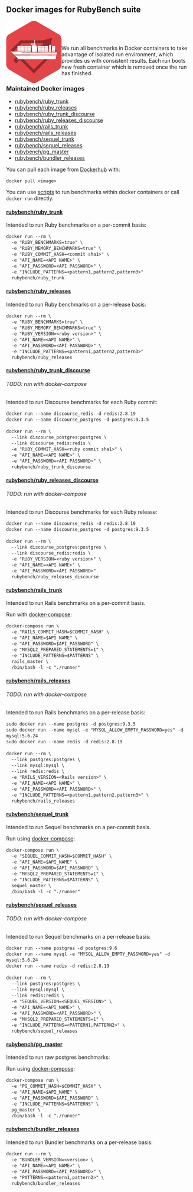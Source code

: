 
## Docker images for RubyBench suite


<img align="left" src="ruby-bench-docker-logo.png" width="150">

<br><br><br>

We run all benchmarks in Docker containers to take advantage of isolated run environment, which provides us with consistent results.
Each run boots new fresh container which is removed once the run has finished.

### Maintained Docker images

- [rubybench/ruby_trunk](#rubybenchruby_trunk)
- [rubybench/ruby_releases](#rubybenchruby_releases)
- [rubybench/ruby_trunk_discourse](#rubybenchruby_trunk_discourse)
- [rubybench/ruby_releases_discourse](#rubybenchruby_releases_discourse)
- [rubybench/rails_trunk](#rubybenchrails_trunk)
- [rubybench/rails_releases](#rubybenchrails_releases)
- [rubybench/sequel_trunk](#rubybenchsequel_trunk)
- [rubybench/sequel_releases](#rubybenchsequel_releases)
- [rubybench/pg_master](#rubybenchpg_master)
- [rubybench/bundler_releases](#rubybenchbundler_releases)

You can pull each image from [Dockerhub](https://hub.docker.com/u/rubybench/) with:
```
docker pull <image>
```

You can use [scripts](scripts) to run benchmarks within docker containers or call `docker run` directly.

#### [rubybench/ruby_trunk](ruby/ruby_trunk/ruby_benchmarks/Dockerfile)

Intended to run Ruby benchmarks on a per-commit basis:

```
docker run --rm \
  -e "RUBY_BENCHMARKS=true" \
  -e "RUBY_MEMORY_BENCHMARKS=true" \
  -e "RUBY_COMMIT_HASH=<commit sha1>" \
  -e "API_NAME=<API NAME>" \
  -e "API_PASSWORD=<API PASSWORD>" \
  -e "INCLUDE_PATTERNS=<pattern1,pattern2,pattern3>"
  rubybench/ruby_trunk
```

#### [rubybench/ruby_releases](ruby/ruby_releases/ruby_benchmarks/Dockerfile)

Intended to run Ruby benchmarks on a per-release basis:

```
docker run --rm \
  -e "RUBY_BENCHMARKS=true" \
  -e "RUBY_MEMORY_BENCHMARKS=true" \
  -e "RUBY_VERSION=<ruby version>" \
  -e "API_NAME=<API NAME>" \
  -e "API_PASSWORD=<API PASSWORD>" \
  -e "INCLUDE_PATTERNS=<pattern1,pattern2,pattern3>"
  rubybench/ruby_releases
```

#### [rubybench/ruby_trunk_discourse](ruby/ruby_trunk/discourse_benchmarks/Dockerfile)
###### TODO: run with docker-compose

Intended to run Discourse benchmarks for each Ruby commit:

```
docker run --name discourse_redis -d redis:2.8.19
docker run --name discourse_postgres -d postgres:9.3.5

docker run --rm \
  --link discourse_postgres:postgres \
  --link discourse_redis:redis \
  -e "RUBY_COMMIT_HASH=<ruby commit sha1>" \
  -e "API_NAME=<API NAME>" \
  -e "API_PASSWORD=<API PASSWORD>" \
  rubybench/ruby_trunk_discourse
```

#### [rubybench/ruby_releases_discourse](ruby/ruby_releases/discourse_benchmarks/Dockerfile)
###### TODO: run with docker-compose

Intended to run Discourse benchmarks for each Ruby release:

```
docker run --name discourse_redis -d redis:2.8.19
docker run --name discourse_postgres -d postgres:9.3.5

docker run --rm \
  --link discourse_postgres:postgres \
  --link discourse_redis:redis \
  -e "RUBY_VERSION=<ruby version>" \
  -e "API_NAME=<API NAME>" \
  -e "API_PASSWORD=<API PASSWORD>"
  rubybench/ruby_releases_discourse
```

#### [rubybench/rails_trunk](rails/master/Dockerfile)

Intended to run Rails benchmarks on a per-commit basis.

Run with [docker-compose](rails/master/docker-compose.yml):
```
docker-compose run \
  -e "RAILS_COMMIT_HASH=$COMMIT_HASH" \
  -e "API_NAME=$API_NAME" \
  -e "API_PASSWORD=$API_PASSWORD" \
  -e "MYSQL2_PREPARED_STATEMENTS=1" \
  -e "INCLUDE_PATTERNS=$PATTERNS" \
  rails_master \
  /bin/bash -l -c "./runner"
```

#### [rubybench/rails_releases](rails/release/Dockerfile)
###### TODO: run with docker-compose

Intended to run Rails benchmarks on a per-release basis:

```
sudo docker run --name postgres -d postgres:9.3.5
sudo docker run --name mysql -e "MYSQL_ALLOW_EMPTY_PASSWORD=yes" -d mysql:5.6.24
sudo docker run --name redis -d redis:2.8.19

docker run --rm \
  --link postgres:postgres \
  --link mysql:mysql \
  --link redis:redis \
  -e "RAILS_VERSION=<Rails version>" \
  -e "API_NAME=<API NAME>" \
  -e "API_PASSWORD=<API PASSWORD>" \
  -e "INCLUDE_PATTERNS=<pattern1,pattern2,pattern3>" \
  rubybench/rails_releases
```

#### [rubybench/sequel_trunk](sequel/master/Dockerfile)

Intended to run Sequel benchmarks on a per-commit basis.

Run using [docker-compose](sequel/master/docker-compose.yml):
```
docker-compose run \
  -e "SEQUEL_COMMIT_HASH=$COMMIT_HASH" \
  -e "API_NAME=$API_NAME" \
  -e "API_PASSWORD=$API_PASSWORD" \
  -e "MYSQL2_PREPARED_STATEMENTS=1" \
  -e "INCLUDE_PATTERNS=$PATTERNS" \
  sequel_master \
  /bin/bash -l -c "./runner"
```

#### [rubybench/sequel_releases](sequel_release/Dockerfile)
###### TODO: run with docker-compose

Intended to run Sequel benchmarks on a per-release basis:
```
docker run --name postgres -d postgres:9.6
docker run --name mysql -e "MYSQL_ALLOW_EMPTY_PASSWORD=yes" -d mysql:5.6.24
docker run --name redis -d redis:2.8.19

docker run --rm \
  --link postgres:postgres \
  --link mysql:mysql \
  --link redis:redis \
  -e "SEQUEL_VERSION=<SEQUEL_VERSION>" \
  -e "API_NAME=<API_NAME>" \
  -e "API_PASSWORD=<API_PASSWORD>" \
  -e "MYSQL2_PREPARED_STATEMENTS=1" \
  -e "INCLUDE_PATTERNS=<PATTERN1,PATTERN2>" \
  rubybench/sequel_releases
```

#### [rubybench/pg_master](pg/Dockerfile)

Intended to run raw postgres benchmarks:

Run using [docker-compose](pg/docker-compose.yml):

```
docker-compose run \
  -e "PG_COMMIT_HASH=$COMMIT_HASH" \
  -e "API_NAME=$API_NAME" \
  -e "API_PASSWORD=$API_PASSWORD" \
  -e "INCLUDE_PATTERNS=$PATTERNS" \
  pg_master \
  /bin/bash -l -c "./runner"
```

#### [rubybench/bundler_releases](bundler/bundler_releases/Dockerfile)

Intended to run Bundler benchmarks on a per-release basis:
```
docker run --rm \
  -e "BUNDLER_VERSION=<version> \
  -e "API_NAME=<API_NAME>" \
  -e "API_PASSWORD=<API_PASSWORD>" \
  -e "PATTERNS=<pattern1,pattern2>" \
  rubybench/bundler_releases
```
